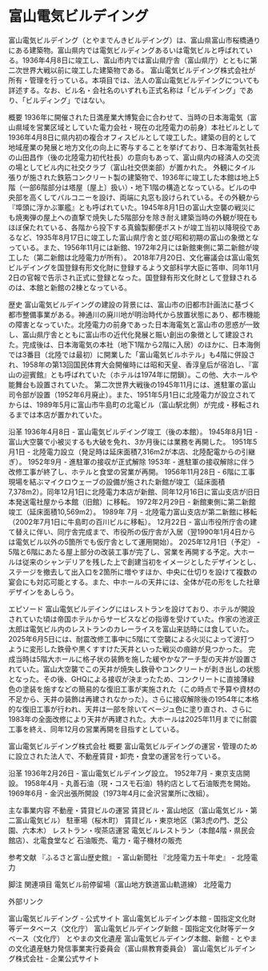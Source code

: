 # 富山電気ビルデイング

富山電気ビルデイング（とやまでんきビルデイング）は、富山県富山市桜橋通りにある建築物。富山県内では電気ビルディングあるいは電気ビルと呼ばれている。1936年4月8日に竣工し、富山市内では富山県庁舎（富山県庁）とともに第二次世界大戦以前に竣工した建築物である。
富山電気ビルデイング株式会社が所有・管理を行っている。本項目では、法人の富山電気ビルデイングについても詳述する。なお、ビル名・会社名のいずれも正式名称は「ビルデイング」であり、「ビルディング」ではない。

概要
1936年に開催された日満産業大博覧会に合わせて、当時の日本海電気（富山県域を営業区域としていた電力会社・現在の北陸電力の前身）本社ビルとして1936年4月8日に県内初の複合オフィスビルとして竣工した。建築の目的として地域産業の発展と地方文化の向上に寄与することを挙げており、日本海電気社長の山田昌作（後の北陸電力初代社長）の意向もあって、富山県内の経済人の交流の場としてビル内に社交クラブ（富山社交倶楽部）が置かれた。
外観にタイル張りが施された鉄筋コンクリート製の建築物で、1936年に竣工した本館は地上5階（一部6階部分は塔屋〔屋上〕扱い）・地下1階の構造となっている。ビルの中央部を高くしてバルコニーを設け、両端に丸窓も設けられている。その外観から『埠頭に浮かぶ軍艦』とも呼ばれていた。1945年8月1日の富山大空襲の戦災にも焼夷弾の屋上への直撃で焼失した5階部分を除き耐え建築当時の外観が現在もほぼ保たれている、各階から投下する真鍮製郵便ポストが竣工当初以降現役であるなど、1935年8月17日に竣工した富山県庁舎と並び昭和初期の富山の象徴となっている。また、1956年11月には新館、1972年2月には新館東側に第二新館が竣工した（第二新館は北陸電力が所有）。
2018年7月20日、文化審議会は富山電気ビルデイングを国登録有形文化財に登録するよう文部科学大臣に答申、同年11月2日の官報で告示され正式に登録となった。国登録有形文化財として登録されるのは、本館と新館の2棟となっている。

歴史
富山電気ビルデイングの建設の背景には、富山市の旧都市計画法に基づく都市整備事業がある。神通川の廃川地が明治時代から放置状態にあり、都市機能の障害となっていた。北陸電力の前身であった日本海電気と富山市の思惑が一致し、富山県庁舎とともに富山市の近代化発展と賑い創出の象徴として建設された。完成後は、日本海電気の本社（地下1階から2階に入居）のほかに、日本海側では3番目（北陸では最初）に開業した「富山電気ビルホテル」も4階に併設され、1958年の第13回国民体育大会開催時には昭和天皇、香淳皇后が宿泊し、『富山の迎賓館』とも呼ばれていた（ホテルは1974年に閉鎖）。この他、大ホールや能舞台も設置されていた。
第二次世界大戦後の1945年11月には、進駐軍の富山司令部が設置（1952年6月廃止）。また、1951年5月1日に北陸電力が設立されてからは、1989年5月に富山市牛島町の北電ビル（富山駅北側）が完成・移転されるまでは本店が置かれていた。

沿革
1936年4月8日 - 富山電気ビルデイング竣工（後の本館）。
1945年8月1日 - 富山大空襲で小被災するも大破を免れ、3か月後には業務を再開した。
1951年5月1日 - 北陸電力設立（発足時は延床面積7,316m2が本店、北陸配電からの引継ぎ）。
1952年9月 - 進駐軍の接収が正式解除
1953年 - 進駐軍の接収解除に伴う改修工事が終了し、ホテルと食堂の営業が再開。
1956年11月28日 - 6階に工事現場を結ぶマイクロウェーブの設備が施された新館が竣工（延床面積7,378m2）。同年12月1日に北陸電力本店が新館、同年12月16日に富山支店が旧日本発送電社屋から本館（旧館）に移転。
1972年2月29日 - 新館東側に第二新館竣工（延床面積10,569m2）。
1989年
7月 - 北陸電力富山支店が第二新館に移転（2002年7月1日に牛島町の百川ビルに移転）。
12月22日 - 富山市役所庁舎の建て替えに伴い、同庁舎完成まで、市役所の仮庁舎が入居（翌1990年1月4日からは電気ビル以外の5箇所でも仮庁舎として運用開始）。
2025年12月1日（予定） - 5階と6階にあたる屋上部分の改装工事が完了し、営業を再開する予定。大ホールは従来のシャンデリアを残した上で創建当初をイメージとしたデザインとし、ステージを撤去して出入口を2箇所に増やすほか、中央に仕切りを設けて複数の宴会にも対応可能とする。また、中ホールの天井には、全体が花の形をした社章デザインをあしらう。

エピソード
富山電気ビルデイングにはレストランを設けており、ホテルが開設されていた頃は帝国ホテルからサービスなどの指導を受けていた。作家の池波正太郎は電気ビル内のレストランのカレーライスを富山来訪時には食していた。
2025年6月5日には、耐震改修工事中に5階にて空襲による火災によって波打つように変形した鉄骨や黒くすすけた天井といった戦災の痕跡が見つかった。
完成当時は5階大ホールに格子状の装飾を施した緩やかなアーチ型の天井が設置されていた。富山大空襲でこの天井が焼失し鉄骨やコンクリートが剥き出しの状態となった。その後、GHQによる接収が決まったため、コンクリートに直接薄緑色の塗装を施すなどの簡易的な復旧工事が実施された（この時点で予算や資材の不足から、天井の装飾は再建されなかった）。さらに接収解除後の1954年に本格的な復旧工事が行われ、天井は一部を除いてベージュ色に塗り直され、さらに1983年の全面改修により天井が再建された。大ホールは2025年11月までに耐震工事を終え、同年12月の営業再開を目指すとしている。

富山電気ビルデイング株式会社
概要
富山電気ビルデイングの運営・管理のために設立された法人で、不動産賃貸・卸売・食堂の運営を行っている。

沿革
1936年2月26日 - 富山電気ビルデイング設立。
1952年7月 - 東京支店開設。
1958年4月 - 丸善石油（現・コスモ石油）特約店として石油販売を開始。
1969年6月 - 金沢出張所開設（1973年4月に金沢営業所に改組）。

主な事業内容
不動産・賃貸ビルの運営
賃貸ビル・富山地区（富山電気ビル・第二富山電気ビル）
駐車場（桜木町）
賃貸ビル・東京地区（第3虎の門、芝公園、六本木）
レストラン・喫茶店運営
電気ビルレストラン（本館4階・県民会館店）、北電食堂など
石油販売、電力・電子機材の販売

参考文献
『ふるさと富山歴史館』 - 富山新聞社
『北陸電力五十年史』 - 北陸電力

脚注
関連項目
電気ビル前停留場（富山地方鉄道富山軌道線）
北陸電力

外部リンク

富山電気ビルデイング - 公式サイト
富山電気ビルデイング本館 - 国指定文化財等データベース（文化庁）
富山電気ビルデイング新館 - 国指定文化財等データベース（文化庁）
とやまの文化遺産 富山電気ビルデイング本館、新館 - とやまの文化遺産魅力発信事業実行委員会（富山県教育委員会）
富山電気ビルデイング株式会社 - 企業公式サイト